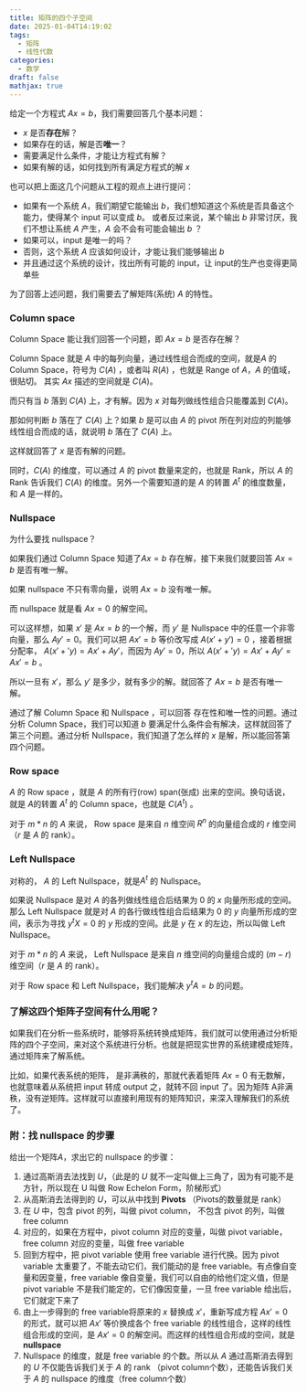 ```yaml
---
title: 矩阵的四个子空间
date: 2025-01-04T14:19:02
tags:
  - 矩阵
  - 线性代数
categories:
  - 数学
draft: false
mathjax: true
---
```

给定一个方程式 $Ax = b$，我们需要回答几个基本问题：
* $x$ 是否**存在**解？
* 如果存在的话，解是否**唯一**？
* 需要满足什么条件，才能让方程式有解？
* 如果有解的话，如何找到所有满足方程式的解 $x$

也可以把上面这几个问题从工程的观点上进行提问：
* 如果有一个系统 $A$，我们期望它能输出 $b$，我们想知道这个系统是否具备这个能力，使得某个 input 可以变成 $b$。 或者反过来说，某个输出 $b$ 非常讨厌，我们不想让系统 $A$ 产生，$A$ 会不会有可能会输出 $b$ ？
* 如果可以，input 是唯一的吗？
* 否则，这个系统 $A$ 应该如何设计，才能让我们能够输出 $b$
* 并且通过这个系统的设计，找出所有可能的 input，让 input的生产也变得更简单些

为了回答上述问题，我们需要去了解矩阵(系统) $A$ 的特性。

### Column space

Column Space 能让我们回答一个问题，即 $Ax = b$ 是否存在解？

Column Space 就是 $A$ 中的每列向量，通过线性组合而成的空间，就是$A$ 的 Column Space，符号为 $C(A)$ ，或者叫 $R(A)$ ，也就是 Range of $A$，$A$ 的值域，很贴切。 其实 $Ax$ 描述的空间就是 $C(A)$。

而只有当 $b$ 落到 $C(A)$ 上，才有解。因为 $x$ 对每列做线性组合只能覆盖到 $C(A)$。

那如何判断 $b$ 落在了 $C(A)$ 上？如果 $b$ 是可以由 $A$ 的 pivot 所在列对应的列能够线性组合而成的话，就说明 $b$ 落在了 $C(A)$ 上。

这样就回答了 $x$ 是否有解的问题。

同时，$C(A)$ 的维度，可以通过 $A$ 的 pivot 数量来定的，也就是 Rank，所以 $A$ 的 Rank 告诉我们 $C(A)$ 的维度。另外一个需要知道的是 $A$ 的转置 $A^t$ 的维度数量，和 $A$ 是一样的。

### Nullspace

为什么要找 nullspace？

如果我们通过 Column Space 知道了$Ax = b$ 存在解，接下来我们就要回答 $Ax = b$ 是否有唯一解。

如果 nullspace 不只有零向量，说明 $Ax = b$ 没有唯一解。

而 nullspace 就是看 $Ax = 0$ 的解空间。

可以这样想，如果 $x'$ 是 $Ax = b$ 的一个解，而 $y'$ 是 Nullspace 中的任意一个非零向量，那么 $Ay' = 0$。我们可以把 $Ax' = b$ 等价改写成 $A(x' + y') = 0$ ，接着根据分配率， $A(x' + 'y) = Ax' + Ay'$，而因为 $Ay' = 0$，所以 $A(x' + 'y) = Ax' + Ay' = Ax' = b$ 。

所以一旦有 $x'$，那么 $y'$ 是多少，就有多少的解。就回答了 $Ax = b$ 是否有唯一解。

通过了解 Column Space 和 Nullspace ，可以回答 存在性和唯一性的问题。通过分析 Column Space，我们可以知道 $b$ 要满足什么条件会有解决，这样就回答了第三个问题。通过分析 Nullspace，我们知道了怎么样的 $x$ 是解，所以能回答第四个问题。

### Row space

$A$ 的 Row space ，就是 $A$ 的所有行(row)  span(张成) 出来的空间。换句话说，就是 $A$的转置 $A^t$ 的 Column space，也就是 $C(A^t)$ 。

对于 $m*n$ 的 $A$  来说， Row space 是来自 $n$ 维空间 $R^n$ 的向量组合成的 $r$ 维空间（$r$ 是 $A$ 的 rank）。

### Left Nullspace

对称的， $A$ 的 Left Nullspace，就是$A^t$ 的 Nullspace。

如果说 Nullspace 是对 $A$ 的各列做线性组合后结果为 $0$ 的 $x$ 向量所形成的空间。
那么 Left Nullspace 就是对 $A$ 的各行做线性组合后结果为 $0$ 的 $y$ 向量所形成的空间，表示为寻找 $y^t X = 0$ 的 $y$ 形成的空间。此是 $y$ 在 $x$ 的左边，所以叫做 Left Nullspace。

对于 $m*n$ 的 $A$  来说， Left Nullspace 是来自 $n$ 维空间的向量组合成的 $(m-r)$ 维空间（$r$ 是 $A$ 的 rank）。

对于 Row space 和 Left Nullspace，我们能解决 $y^tA = b$ 的问题。


### 了解这四个矩阵子空间有什么用呢？

如果我们在分析一些系统时，能够将系统转换成矩阵，我们就可以使用通过分析矩阵的四个子空间，来对这个系统进行分析。也就是把现实世界的系统建模成矩阵，通过矩阵来了解系统。

比如，如果代表系统的矩阵， 是非满秩的，那就代表着矩阵 $Ax = 0$ 有无数解，也就意味着从系统把 input 转成 output 之，就转不回 input 了。因为矩阵 A非满秩，没有逆矩阵。这样就可以直接利用现有的矩阵知识，来深入理解我们的系统了。


### 附：找 nullspace 的步骤

给出一个矩阵$A$，求出它的 nullspace 的步骤：
1. 通过高斯消去法找到 $U$，（此是的 $U$ 就不一定叫做上三角了，因为有可能不是方针，所以现在 U 叫做 Row Echelon Form，阶梯形式）
2. 从高斯消去法得到的 $U$，可以从中找到 **Pivots** （Pivots的数量就是 rank）
3. 在 $U$ 中，包含 pivot 的列，叫做 pivot column， 不包含 pivot 的列，叫做 free column
4. 对应的，如果在方程中，pivot column 对应的变量，叫做 pivot variable，free column 对应的变量，叫做 free variable
5. 回到方程中，把 pivot variable 使用 free variable 进行代换。因为 pivot variable 太重要了，不能去动它们，我们能动的是 free variable。有点像自变量和因变量，free variable 像自变量，我们可以自由的给他们定义值，但是 pivot variable 不是我们能定的，它们像因变量，一旦 free variable 给出后，它们就定下来了
6. 由上一步得到的 free variable将原来的 $x$ 替换成 $x'$，重新写成方程 $Ax' = 0$ 的形式，就可以把 $Ax'$ 等价换成各个 free variable 的线性组合，这样的线性组合形成的空间，是 $Ax'= 0$ 的解空间。而这样的线性组合形成的空间，就是 **nullspace** 
7. Nullspace 的维度，就是 free variable 的个数。所以从 $A$ 通过高斯消去得到的 $U$ 不仅能告诉我们关于 $A$ 的 rank （pivot column个数），还能告诉我们关于 $A$ 的 nullspace 的维度（free column个数）